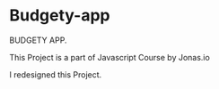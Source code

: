 # Budgety-app

BUDGETY APP.

This Project is a part of Javascript Course by Jonas.io

I redesigned this Project.
